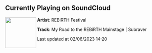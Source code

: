 ## Currently Playing on SoundCloud

[<img align="left" width="100" src="https://i1.sndcdn.com/artworks-CgVbTjMW4dRyFgmM-kFUfVQ-t500x500.jpg">](https://soundcloud.com/rebirth-festival/my-road-to-the-rebirth-mainstage-subraver)

**Artist**: REBiRTH Festival 

**Track**: My Road to the REBiRTH Mainstage | Subraver

Last updated at 02/06/2023 14:20
